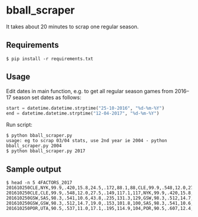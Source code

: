 # bball_scraper
It takes about 20 minutes to scrap one regular season.

## Requirements
```
$ pip install -r requirements.txt
```
## Usage
Edit dates in main function, e.g. to get all regular season games from 2016–17 season set dates as follows:
```python
start = datetime.datetime.strptime("25-10-2016", "%d-%m-%Y")
end = datetime.datetime.strptime("12-04-2017", "%d-%m-%Y")
```
Run script:
```
$ python bball_scraper.py
usage: eg to scrap 03/04 stats, use 2nd year ie 2004 - python bball_scraper.py 2004
$ python bball_scraper.py 2017
```
## Sample output
```
$ head -n 5 4FACTORS_2017
201610250CLE,NYK,99.9,.420,15.8,24.5,.172,88.1,88,CLE,99.9,.548,12.0,27.5,.149,117.1,117
201610250CLE,CLE,99.9,.548,12.0,27.5,.149,117.1,117,NYK,99.9,.420,15.8,24.5,.172,88.1,88
201610250GSW,SAS,98.3,.541,10.6,43.8,.235,131.3,129,GSW,98.3,.512,14.7,19.0,.153,101.8,100
201610250GSW,GSW,98.3,.512,14.7,19.0,.153,101.8,100,SAS,98.3,.541,10.6,43.8,.235,131.3,129
201610250POR,UTA,90.5,.537,11.0,17.1,.195,114.9,104,POR,90.5,.607,12.4,16.7,.293,124.8,113
```